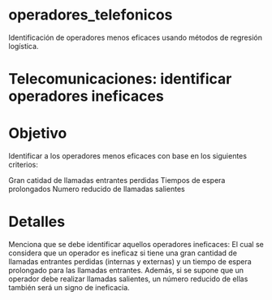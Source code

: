 # operadores_telefonicos
Identificación de operadores menos eficaces usando métodos de regresión logística.

# Telecomunicaciones: identificar operadores ineficaces

# Objetivo
Identificar a los operadores menos eficaces con base en los siguientes criterios:

Gran catidad de llamadas entrantes perdidas
Tiempos de espera prolongados
Numero reducido de llamadas salientes

# Detalles
Menciona que se debe identificar aquellos operadores ineficaces:
El cual se considera que un operador es ineficaz si tiene una gran cantidad de llamadas entrantes perdidas (internas y externas) y un tiempo de espera prolongado para las llamadas entrantes. Además, si se supone que un operador debe realizar llamadas salientes, un número reducido de ellas también será un signo de ineficacia.
